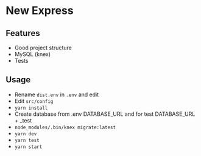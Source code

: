 # New Express

## Features

* Good project structure
* MySQL (knex)
* Tests

## Usage

* Rename `dist.env` in `.env` and edit
* Edit `src/config`
* `yarn install`
* Create database from .env DATABASE_URL and for test DATABASE_URL + _test
* `node_modules/.bin/knex migrate:latest`
* `yarn dev`
* `yarn test`
* `yarn start`
